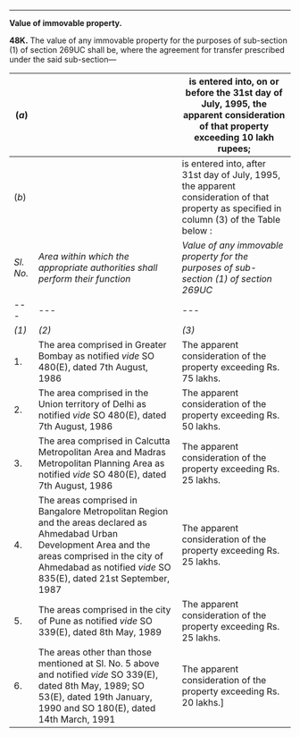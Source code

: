 ****

**Value of immovable property.**

**48K.** The value of any immovable property for the purposes of sub-section (1) of section 269UC shall be, where the agreement for transfer prescribed under the said sub-section—

(_a_)|  | is entered into, on or before the 31st day of July, 1995, the apparent consideration of that property exceeding 10 lakh rupees;  
---|---|---  
(_b_)|  | is entered into, after 31st day of July, 1995, the apparent consideration of that property as specified in column (3) of the Table below :  
_Sl. No._| _Area within which the appropriate authorities shall perform their function_|  _Value of any immovable property for the purposes of sub-section_ _(1) of section 269UC_  
---|---|---  
 _(1)_| _(2)_| _(3)_  
1.| The area comprised in Greater Bombay as notified _vide_ SO 480(E), dated 7th August, 1986| The apparent consideration of the property exceeding Rs. 75 lakhs.  
2.| The area comprised in the Union territory of Delhi as notified _vide_ SO 480(E), dated 7th August, 1986| The apparent consideration of the property exceeding Rs. 50 lakhs.  
3.| The area comprised in Calcutta Metropolitan Area and Madras Metropolitan Planning Area as notified _vide_ SO 480(E), dated 7th August, 1986| The apparent consideration of the property exceeding Rs. 25 lakhs.  
4.| The areas comprised in Bangalore Metropolitan Region and the areas declared as Ahmedabad Urban Development Area and the areas comprised in the city of Ahmedabad as notified _vide_ SO 835(E), dated 21st September, 1987| The apparent consideration of the property exceeding Rs. 25 lakhs.  
5.| The areas comprised in the city of Pune as notified _vide_ SO 339(E), dated 8th May, 1989| The apparent consideration of the property exceeding Rs. 25 lakhs.  
6.| The areas other than those mentioned at Sl. No. 5 above and notified _vide_ SO 339(E), dated 8th May, 1989; SO 53(E), dated 19th January, 1990 and SO 180(E), dated 14th March, 1991| The apparent consideration of the property exceeding Rs. 20 lakhs.]